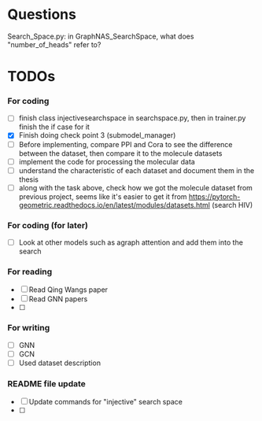 # Questions
Search_Space.py: in GraphNAS_SearchSpace, what does "number_of_heads" refer to?

# TODOs
### For coding
- [ ] finish class injectivesearchspace in searchspace.py, then in trainer.py finish the if case for it
- [x] Finish doing check point 3 (submodel_manager)
- [ ] Before implementing, compare PPI and Cora to see the difference between the dataset, then compare it to the molecule datasets
- [ ] implement the code for processing the molecular data
- [ ] understand the characteristic of each dataset and document them in the thesis
- [ ] along with the task above, check how we got the molecule dataset from previous project, seems like it's easier to get it from https://pytorch-geometric.readthedocs.io/en/latest/modules/datasets.html (search HIV)

### For coding (for later)
- [ ] Look at other models such as agraph attention and add them into the search

### For reading
- [ ] Read Qing Wangs paper
- [ ] Read GNN papers
- [ ] 
### For writing
- [ ] GNN
- [ ] GCN
- [ ] Used dataset description 

### README file update
- [ ] Update commands for "injective" search space
- [ ] 